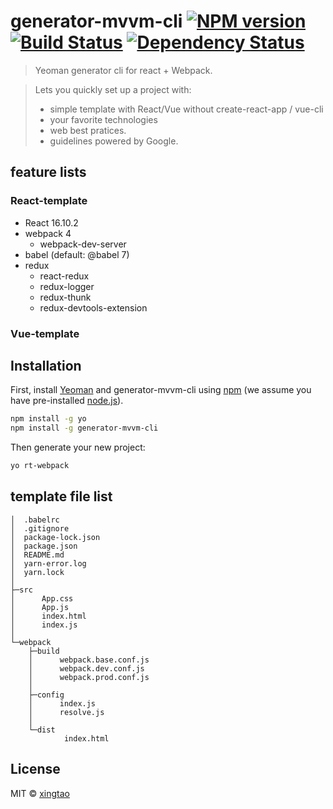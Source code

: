 # generator-mvvm-cli [![NPM version][npm-image]][npm-url] [![Build Status][travis-image]][travis-url] [![Dependency Status][daviddm-image]][daviddm-url]

> Yeoman generator cli for react + Webpack.

> Lets you quickly set up a project with:
> * simple template with React/Vue without create-react-app / vue-cli
> * your favorite technologies
> * web best pratices.
> * guidelines powered by Google.

## feature lists

### React-template
* React 16.10.2
* webpack 4 
  * webpack-dev-server
* babel (default: @babel 7)
* redux
  * react-redux
  * redux-logger
  * redux-thunk
  * redux-devtools-extension

### Vue-template

## Installation

First, install [Yeoman](http://yeoman.io) and generator-mvvm-cli using [npm](https://www.npmjs.com/) (we assume you have pre-installed [node.js](https://nodejs.org/)).

```bash
npm install -g yo
npm install -g generator-mvvm-cli
```

Then generate your new project:

```bash
yo rt-webpack
```

## template file list
```
│  .babelrc
│  .gitignore
│  package-lock.json
│  package.json
│  README.md
│  yarn-error.log
│  yarn.lock
│  
├─src
│      App.css
│      App.js
│      index.html
│      index.js
│      
└─webpack
    ├─build
    │      webpack.base.conf.js
    │      webpack.dev.conf.js
    │      webpack.prod.conf.js
    │      
    ├─config
    │      index.js
    │      resolve.js
    │      
    └─dist
            index.html
```


## License

MIT © [xingtao]()


[npm-image]: https://badge.fury.io/js/generator-mvvm-cli.svg
[npm-url]: https://npmjs.org/package/generator-mvvm-cli
[travis-image]: https://travis-ci.com//generator-mvvm-cli.svg?branch=master
[travis-url]: https://travis-ci.com//generator-mvvm-cli
[daviddm-image]: https://david-dm.org//generator-mvvm-cli.svg?theme=shields.io
[daviddm-url]: https://david-dm.org//generator-mvvm-cli
